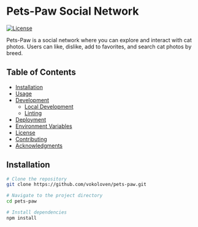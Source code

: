 # Pets-Paw Social Network

[![License](https://img.shields.io/badge/license-MIT-blue.svg)](LICENSE)

Pets-Paw is a social network where you can explore and interact with cat photos. Users can like, dislike, add to favorites, and search cat photos by breed.

## Table of Contents

- [Installation](#installation)
- [Usage](#usage)
- [Development](#development)
  - [Local Development](#local-development)
  - [Linting](#linting)
- [Deployment](#deployment)
- [Environment Variables](#environment-variables)
- [License](#license)
- [Contributing](#contributing)
- [Acknowledgments](#acknowledgments)

## Installation

```bash
# Clone the repository
git clone https://github.com/vokoloven/pets-paw.git

# Navigate to the project directory
cd pets-paw

# Install dependencies
npm install
```
